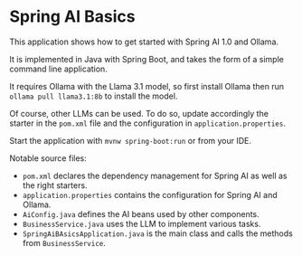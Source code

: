 # Spring AI Basics

This application shows how to get started with Spring AI 1.0 and Ollama.

It is implemented in Java with Spring Boot, and takes the form of a simple command line application.

It requires Ollama with the Llama 3.1 model, so first install Ollama then run `ollama pull llama3.1:8b`
to install the model.

Of course, other LLMs can be used. To do so, update accordingly the starter in the `pom.xml` file
and the configuration in `application.properties`.

Start the application with `mvnw spring-boot:run` or from your IDE.

Notable source files:

- `pom.xml` declares the dependency management for Spring AI as well as the right starters.
- `application.properties` contains the configuration for Spring AI and Ollama.
- `AiConfig.java` defines the AI beans used by other components.
- `BusinessService.java` uses the LLM to implement various tasks.
- `SpringAiBAsicsApplication.java` is the main class and calls the methods from `BusinessService`.
